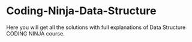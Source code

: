 # Coding-Ninja-Data-Structure
Here you will get all the solutions with full explanations of Data Structure CODING NINJA course.
